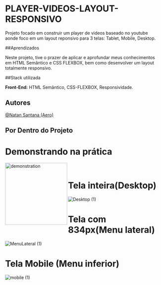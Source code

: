 # PLAYER-VIDEOS-LAYOUT-RESPONSIVO

 Projeto  focado em construir um player de videos baseado no youtube aonde foco em um layout reponsivo para 3 telas: Tablet, Mobile, Desktop.

 ##Aprendizados

 Neste projeto, tive o prazer de aplicar e aprofundar meus conhecimentos em HTML Semântico e CSS FLEXBOX, bem como desenvolver um layout totalmente responsivo.

 ##Stack utilizada

 **Front-End:** HTML Semântico, CSS-FLEXBOX, Responsividade.

 ## Autores
  [@Natan Santana (Aero)](https://github.com/Natandso)



## Por Dentro do Projeto

# Demonstrando na prática

<img align="left" alt="demonstration" width="200" height="200" src="https://media.giphy.com/media/v1.Y2lkPTc5MGI3NjExYzA0cmNoYm42b2NnMmYyenN4bHQ0OG8zcHFraXk4M3FyYmwyNHdiMCZlcD12MV9pbnRlcm5hbF9naWZfYnlfaWQmY3Q9Zw/LLsJ9F2jH1KY9WFWjS/giphy.gif">
<br>


# Tela inteira(Desktop)

![Desktop (1)](https://github.com/user-attachments/assets/17397b88-413e-4301-ac97-d95b56cf5207)



# Tela com 834px(Menu lateral)

![MenuLateral (1)](https://github.com/user-attachments/assets/19e0f628-c52b-4e3e-9152-8a43eb8fc939)



# Tela Mobile (Menu inferior)

![mobile (1)](https://github.com/user-attachments/assets/1ccccdf0-8d41-4b18-bcde-d11506d3fcca)



